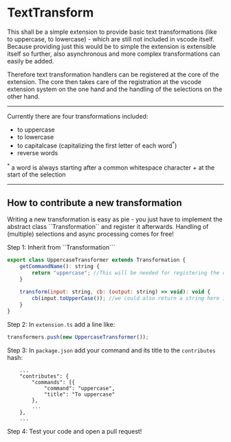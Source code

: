 # TextTransform
This shall be a simple extension to provide basic text transformations (like to uppercase, to lowercase) - which are still not included in vscode itself.
Because providing just this would be to simple the extension is extensible itself so further, also asynchronous and more complex transformations can easily be added. 

Therefore text transformation handlers can be registered at the core of the extension. The core then takes care of the registration at the vscode extension system on the one hand and the handling of the selections on the other hand.

---

Currently there are four transformations included:
- to uppercase
- to lowercase 
- to capitalcase (capitalizing the first letter of each word<sup>*</sup>)
- reverse words

<sup>*</sup> a word is always starting after a common whitespace character + at the start of the selection

---

## How to contribute a new transformation
Writing a new transformation is easy as pie - you just have to implement the abstract class ´´Transformation´´ and register it afterwards. Handling of (multiple) selections and async processing comes for free!

Step 1: Inherit from ``Transformation```
```javascript
export class UppercaseTransformer extends Transformation {
    getCommandName(): string {
        return "uppercase"; //This will be needed for registering the command in package.json
    }
    
    transform(input: string, cb: (output: string) => void): void {        
        cb(input.toUpperCase()); //we could also return a string here instead, the callback is just needed in case of asynchronity
    }
}
```

Step 2:
In ``extension.ts`` add a line like:
```javascript
transformers.push(new UppercaseTransformer());
```

Step 3:
In ``package.json`` add your command and its title to the ``contributes`` hash:
```
    ...
    "contributes": {
        "commands": [{
            "command": "uppercase",
            "title": "To uppercase"
        },
        ...
    },
    ...
```

Step 4: Test your code and open a pull request!
